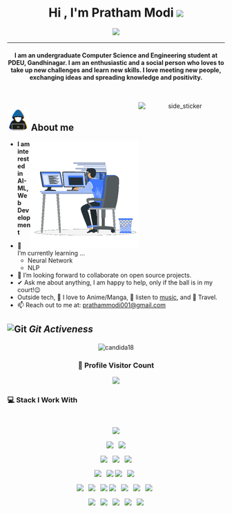 
<h1 align="center"><b>Hi , I'm Pratham Modi </b><img src="https://media.giphy.com/media/hvRJCLFzcasrR4ia7z/giphy.gif" width="35"></h1>
<!--  -->
<p align="center">
  <a href="https://github.com/DenverCoder1/readme-typing-svg"><img src="https://readme-typing-svg.herokuapp.com?font=Time+New+Roman&color=cyan&size=25&center=true&vCenter=true&width=600&height=100&lines=Hello%2C+World!++;AI-ML+Enthusiast,;Self-taught+Back-End+Developer,;Computer+Science+Student,;Anime+%E2%9D%A4%EF%B8%8F;Active+Learner,;"></a>
</p>

<hr/>
<h4 align="center">I am an undergraduate Computer Science and Engineering student at PDEU, Gandhinagar. I am an enthusiastic and a social person who loves to take up new challenges and learn new skills. I love meeting new people, exchanging ideas and spreading knowledge and positivity.</h4>
<br>

<p align="center">
  <img align="right" width="200px" height="200px" alt="side_sticker" src="https://media.giphy.com/media/TEnXkcsHrP4YedChhA/giphy.gif" />
</p>

## <picture><img src = "https://github.com/0xAbdulKhalid/0xAbdulKhalid/raw/main/assets/mdImages/about_me.gif" width = 50px></picture> **About me**

<picture> <img align="right" src="https://github.com/0xAbdulKhalid/0xAbdulKhalid/raw/main/assets/mdImages/Right_Side.gif" width = 250px></picture>
* **I am interested in AI-ML, Web Development**
- 🌱 I’m currently learning ...
  - Neural Network
  - NLP
- 👯 I’m looking forward to collaborate on open source projects.
- ✔ Ask me about anything, I am happy to help, only if the ball is in my court!😉<br>
- Outside tech, 📖 I love to Anime/Manga, 🎵 listen to <a href="https://open.spotify.com/user/i0tpzx4uozqy5ww6u3w8kw8k4?si=601fdc6152a845ab">music</a>, and 🌴 Travel.
- 📫 Reach out to me at: <a href="prathammodi001@gmail.com">prathammodi001@gmail.com</a>



## <img src="https://media.giphy.com/media/W5eoZHPpUx9sapR0eu/giphy.gif" width="30px" alt="Git"/>&nbsp;<i><b>Git Activeness</b></i></p>
<p align="center"><img src="https://github-readme-streak-stats.herokuapp.com/?user=candida18&theme=algolia" alt="candida18"  /></p>





<div align=center>
  <h3><b>📍 Profile Visitor Count</b></h3>
</div>
    
<!-- retro visitor counter -->  
<p align="center" >   
  <img src="https://profile-counter.glitch.me/DHANOLA/count.svg" />  
</p>



### 💻 Stack I Work With

<br>

<p  align="center">

<img src="https://img.shields.io/badge/TensorFlow-%23FF6F00.svg?style=for-the-badge&logo=TensorFlow&logoColor=white" height="25"/>
  </p>
  
<p  align="center">

<img src="https://img.shields.io/badge/numpy-%23013243.svg?style=for-the-badge&logo=numpy&logoColor=white" height="25"/>  
  &nbsp;
<img src="https://img.shields.io/badge/pandas-%23150458.svg?style=for-the-badge&logo=pandas&logoColor=white" height="25"/>
  </p>
  
  <p  align="center">

  
<img src="https://img.shields.io/badge/Matplotlib-%23ffffff.svg?style=for-the-badge&logo=Matplotlib&logoColor=black" height="25"/>
  &nbsp;
<img src="https://img.shields.io/badge/scikit--learn-%23F7931E.svg?style=for-the-badge&logo=scikit-learn&logoColor=white" height="25"/>
  &nbsp;
<img src="https://img.shields.io/badge/Kaggle-035a7d?style=for-the-badge&logo=kaggle&logoColor=white" height="25"/>  
 </p>

 <p  align="center">
<img src="https://img.shields.io/badge/html5-%23E34F26.svg?style=for-the-badge&logo=html5&logoColor=white">
&nbsp;
  
<img src="https://img.shields.io/badge/css3-%231572B6.svg?style=for-the-badge&logo=css3&logoColor=white" height="25">

  <img src="https://img.shields.io/badge/javascript-%23323330.svg?style=for-the-badge&logo=javascript&logoColor=%23F7DF1E" height="25">
&nbsp;
  
<img src="https://img.shields.io/badge/bootstrap-%238511FA.svg?style=for-the-badge&logo=bootstrap&logoColor=white" height="25">
&nbsp;
</p>


 
 <p  align="center">
<img src="https://img.shields.io/badge/MongoDB-%234ea94b.svg?style=for-the-badge&logo=mongodb&logoColor=white" height="25">
  &nbsp;

<img src="https://img.shields.io/badge/express.js-%23404d59.svg?style=for-the-badge&logo=express&logoColor=%2361DAFB">
&nbsp;
  
<img src="https://img.shields.io/badge/react-%2320232a.svg?style=for-the-badge&logo=react&logoColor=%2361DAFB" height="25">

  <img src="https://img.shields.io/badge/node.js-6DA55F?style=for-the-badge&logo=node.js&logoColor=white" height="25">
&nbsp;
  
<img src="https://img.shields.io/badge/JWT-black?style=for-the-badge&logo=JSON%20web%20tokens" height="25">
&nbsp;
  <img src="https://img.shields.io/badge/MySQL-00000F?style=for-the-badge&logo=mysql&logoColor=white" height="25">
&nbsp;
  <img src="https://img.shields.io/badge/-GraphQL-E10098?style=for-the-badge&logo=graphql&logoColor=white" height="25">
&nbsp;
</p>

<p align="center">
    <img src="https://img.shields.io/badge/c-%2300599C.svg?style=for-the-badge&logo=c&logoColor=white" height="25">
&nbsp;
    <img src="https://img.shields.io/badge/c++-%2300599C.svg?style=for-the-badge&logo=c%2B%2B&logoColor=white" height="25">
&nbsp;
    <img src="https://img.shields.io/badge/python-3670A0?style=for-the-badge&logo=python&logoColor=ffdd54" height="25">
&nbsp;
    <img src="https://img.shields.io/badge/java-%23ED8B00.svg?style=for-the-badge&logo=openjdk&logoColor=white" height="25">
&nbsp;
  <img src="https://img.shields.io/badge/LeetCode-000000?style=for-the-badge&logo=LeetCode&logoColor=#d16c06" height="25">

</p>
<br>
